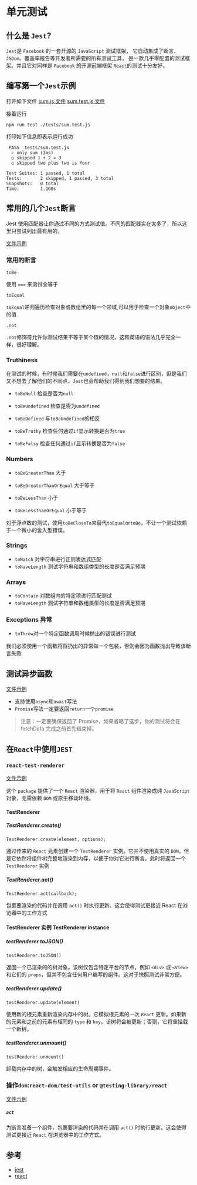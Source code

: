 # 单元测试

## 什么是 `Jest`?

`Jest`是 `Facebook` 的一套开源的 `JavaScript` 测试框架，
它自动集成了断言、`JSDom`、覆盖率报告等开发者所需要的所有测试工具，
是一款几乎零配置的测试框架。并且它对同样是 `Facebook` 的开源前端框架 `React`的测试十分友好。

## 编写第一个`Jest`示例

打开如下文件
[sum.js 文件]()
[sum.test.js 文件]()

接着运行

```
npm run test ./tests/sum.test.js
```

打印如下信息即表示运行成功

```
 PASS  tests/sum.test.js
  ✓ only sum (3ms)
  ○ skipped 1 + 2 = 3
  ○ skipped two plus two is four

Test Suites: 1 passed, 1 total
Tests:       2 skipped, 1 passed, 3 total
Snapshots:   0 total
Time:        1.108s
```

## 常用的几个`Jest`断言

Jest 使用匹配器让你通过不同的方式测试值。不同的匹配器实在太多了，所以这里只尝试列出最有用的。

[文件示例]()

### 常用的断言

`toBe`

使用 `===` 来测试全等于

`toEqual`

`toEqual`递归遍历检查对象或数组里的每一个领域,可以用于检查一个对象`object`中的值

`.not`

`.not`修饰符允许你测试结果不等于某个值的情况，这和英语的语法几乎完全一样，很好理解。

### Truthiness

在测试的时候，有时候我们需要在`undefined`，`null`和`false`进行区别，但是我们又不想去了解他们的不同点，`Jest`也会帮助我们得到我们想要的结果。

- `toBeNull` 检查是否为`null`

- `toBeUndefined` 检查是否为`undefined`

- `toBeDefined` 与`toBeUndefined`的相反

- `toBeTruthy` 检查任何通过`if`显示转换是否为`true`

- `toBeFalsy` 检查任何通过`if`显示转换是否为`false`

### Numbers

- `toBeGreaterThan` 大于

- `toBeGreaterThanOrEqual` 大于等于

- `toBeLessThan` 小于

- `toBeLessThanOrEqual` 小于等于

对于浮点数的测试，使用`toBeCloseTo`来替代`toEqual`or`toBe`，不让一个测试依赖于一个微小的舍入型错误。

### Strings

- `toMatch` 对字符串进行正则表达式匹配
- `toHaveLength` 测试字符串和数组类型的长度是否满足预期

### Arrays

- `toContain` 对数组内的特定项进行匹配测试
- `toHaveLength` 测试字符串和数组类型的长度是否满足预期

### Exceptions 异常

- `toThrow`对一个特定函数调用时候抛出的错误进行测试

我们必须使用一个函数将将扔出的异常做一个包装，否则会因为函数抛出导致该断言失败

## 测试异步函数

[文件示例]()

- 支持使用`async`和`await`写法
- `Promise`写法一定要返回`return`一个`promise`

> 注意：一定要确保返回了 Promise，如果省略了这步，你的测试将会在 fetchData 完成之前首先结束掉。

## 在`React`中使用`JEST`

### `react-test-renderer`

[文件示例]()

这个 `package` 提供了一个 `React` 渲染器，用于将 `React` 组件渲染成纯 `JavaScript` 对象，无需依赖 `DOM` 或原生移动环境。

#### TestRenderer

##### TestRenderer.create()

```
TestRenderer.create(element, options);
```

通过传来的 `React` 元素创建一个 `TestRenderer` 实例。它并不使用真实的 `DOM`，但是它依然将组件树完整地渲染到内存，以便于你对它进行断言。此时将返回一个 `TestRenderer` 实例

##### TestRenderer.act()

```
TestRenderer.act(callback);
```

包裹要渲染的代码并在调用 `act()` 时执行更新。这会使得测试更接近 React 在浏览器中的工作方式

#### TestRenderer 实例 TestRenderer instance

##### testRenderer.toJSON()

```
testRenderer.toJSON()
```

返回一个已渲染的的树对象。该树仅包含特定平台的节点，例如 `<div>` 或 `<View>` 和它们的 `props`，但并不包含任何用户编写的组件。这对于快照测试非常方便。

##### testRenderer.update()

```
testRenderer.update(element)
```

使用新的根元素重新渲染内存中的树。它模拟根元素的一次 `React` 更新。如果新的元素和之前的元素有相同的 `type` 和 `key`，该树将会被更新；否则，它将重挂载一个新树。

##### testRenderer.unmount()
```
testRenderer.unmount()
```
卸载内存中的树，会触发相应的生命周期事件。


### 操作`dom`:`react-dom/test-utils` or `@testing-library/react`

[文件示例]()

##### `act`
为断言准备一个组件，包裹要渲染的代码并在调用 `act()` 时执行更新。这会使得测试更接近 `React` 在浏览器中的工作方式。

## 参考
- [jest](https://jestjs.io/docs/zh-Hans/getting-started)
- [react](https://zh-hans.reactjs.org/docs/test-renderer.html)
